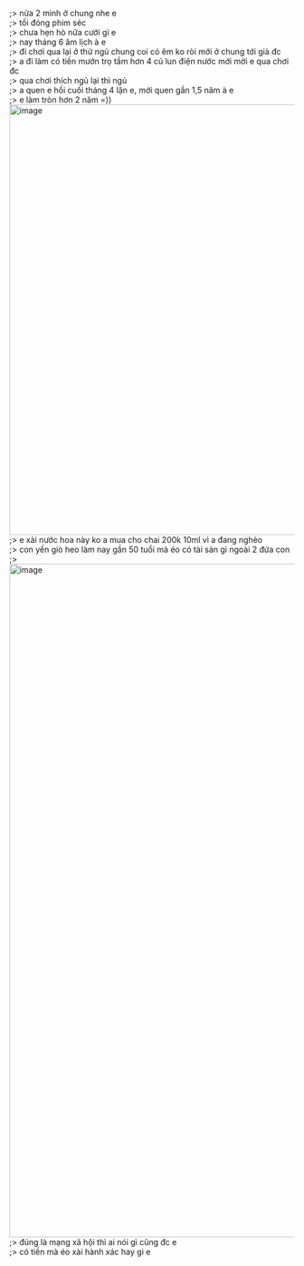 ;> nửa 2 mình ở chung nhe e<br>
;> tối đóng phim séc<br>
;> chưa hẹn hò nữa cưới gì e<br>
;> nay tháng 6 âm lịch à e<br>
;> đi chơi qua lại ở thử ngủ chung coi có êm ko ròi mới ở chung tới già đc<br>
;> a đi làm có tiền mướn trọ tầm hơn 4 củ lun điện nước mới mời e qua chơi đc<br>
;> qua chơi thích ngủ lại thì ngủ<br>
;> a quen e hồi cuối tháng 4 lận e, mới quen gần 1,5 năm à e<br>
;> e làm tròn hơn 2 năm =))<br>
<img width="979" height="760" alt="image" src="https://github.com/user-attachments/assets/df0f5c80-e603-47a5-8ba0-b511b3619b24" /><br>
;> e xài nước hoa này ko a mua cho chai 200k 10ml vì a đang nghèo<br>
;> con yến giò heo làm nay gần 50 tuổi mà éo có tài sản gì ngoài 2 đứa con<br>
;> <img width="1047" height="1189" alt="image" src="https://github.com/user-attachments/assets/a68d57d9-db4b-476a-86f2-d696a0908e81" /><br>
;> đúng là mạng xã hội thì ai nói gì cũng đc e<br>
;> có tiền mà éo xài hành xác hay gì e
